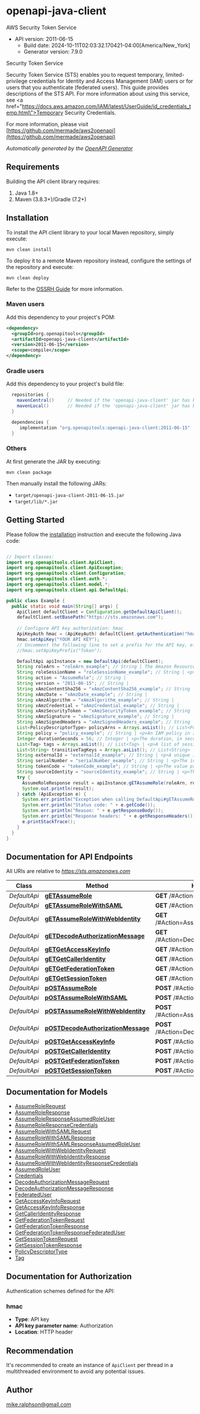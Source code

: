 # openapi-java-client

AWS Security Token Service
- API version: 2011-06-15
  - Build date: 2024-10-11T02:03:32.170421-04:00[America/New_York]
  - Generator version: 7.9.0

<fullname>Security Token Service</fullname> <p>Security Token Service (STS) enables you to request temporary, limited-privilege credentials for Identity and Access Management (IAM) users or for users that you authenticate (federated users). This guide provides descriptions of the STS API. For more information about using this service, see <a href=\"https://docs.aws.amazon.com/IAM/latest/UserGuide/id_credentials_temp.html\">Temporary Security Credentials</a>.</p>

  For more information, please visit [https://github.com/mermade/aws2openapi](https://github.com/mermade/aws2openapi)

*Automatically generated by the [OpenAPI Generator](https://openapi-generator.tech)*


## Requirements

Building the API client library requires:
1. Java 1.8+
2. Maven (3.8.3+)/Gradle (7.2+)

## Installation

To install the API client library to your local Maven repository, simply execute:

```shell
mvn clean install
```

To deploy it to a remote Maven repository instead, configure the settings of the repository and execute:

```shell
mvn clean deploy
```

Refer to the [OSSRH Guide](http://central.sonatype.org/pages/ossrh-guide.html) for more information.

### Maven users

Add this dependency to your project's POM:

```xml
<dependency>
  <groupId>org.openapitools</groupId>
  <artifactId>openapi-java-client</artifactId>
  <version>2011-06-15</version>
  <scope>compile</scope>
</dependency>
```

### Gradle users

Add this dependency to your project's build file:

```groovy
  repositories {
    mavenCentral()     // Needed if the 'openapi-java-client' jar has been published to maven central.
    mavenLocal()       // Needed if the 'openapi-java-client' jar has been published to the local maven repo.
  }

  dependencies {
     implementation "org.openapitools:openapi-java-client:2011-06-15"
  }
```

### Others

At first generate the JAR by executing:

```shell
mvn clean package
```

Then manually install the following JARs:

* `target/openapi-java-client-2011-06-15.jar`
* `target/lib/*.jar`

## Getting Started

Please follow the [installation](#installation) instruction and execute the following Java code:

```java

// Import classes:
import org.openapitools.client.ApiClient;
import org.openapitools.client.ApiException;
import org.openapitools.client.Configuration;
import org.openapitools.client.auth.*;
import org.openapitools.client.model.*;
import org.openapitools.client.api.DefaultApi;

public class Example {
  public static void main(String[] args) {
    ApiClient defaultClient = Configuration.getDefaultApiClient();
    defaultClient.setBasePath("https://sts.amazonaws.com");
    
    // Configure API key authorization: hmac
    ApiKeyAuth hmac = (ApiKeyAuth) defaultClient.getAuthentication("hmac");
    hmac.setApiKey("YOUR API KEY");
    // Uncomment the following line to set a prefix for the API key, e.g. "Token" (defaults to null)
    //hmac.setApiKeyPrefix("Token");

    DefaultApi apiInstance = new DefaultApi(defaultClient);
    String roleArn = "roleArn_example"; // String | The Amazon Resource Name (ARN) of the role to assume.
    String roleSessionName = "roleSessionName_example"; // String | <p>An identifier for the assumed role session.</p> <p>Use the role session name to uniquely identify a session when the same role is assumed by different principals or for different reasons. In cross-account scenarios, the role session name is visible to, and can be logged by the account that owns the role. The role session name is also used in the ARN of the assumed role principal. This means that subsequent cross-account API requests that use the temporary security credentials will expose the role session name to the external account in their CloudTrail logs.</p> <p>The regex used to validate this parameter is a string of characters consisting of upper- and lower-case alphanumeric characters with no spaces. You can also include underscores or any of the following characters: =,.@-</p>
    String action = "AssumeRole"; // String | 
    String version = "2011-06-15"; // String | 
    String xAmzContentSha256 = "xAmzContentSha256_example"; // String | 
    String xAmzDate = "xAmzDate_example"; // String | 
    String xAmzAlgorithm = "xAmzAlgorithm_example"; // String | 
    String xAmzCredential = "xAmzCredential_example"; // String | 
    String xAmzSecurityToken = "xAmzSecurityToken_example"; // String | 
    String xAmzSignature = "xAmzSignature_example"; // String | 
    String xAmzSignedHeaders = "xAmzSignedHeaders_example"; // String | 
    List<PolicyDescriptorType> policyArns = Arrays.asList(); // List<PolicyDescriptorType> | <p>The Amazon Resource Names (ARNs) of the IAM managed policies that you want to use as managed session policies. The policies must exist in the same account as the role.</p> <p>This parameter is optional. You can provide up to 10 managed policy ARNs. However, the plaintext that you use for both inline and managed session policies can't exceed 2,048 characters. For more information about ARNs, see <a href=\"https://docs.aws.amazon.com/general/latest/gr/aws-arns-and-namespaces.html\">Amazon Resource Names (ARNs) and Amazon Web Services Service Namespaces</a> in the Amazon Web Services General Reference.</p> <note> <p>An Amazon Web Services conversion compresses the passed inline session policy, managed policy ARNs, and session tags into a packed binary format that has a separate limit. Your request can fail for this limit even if your plaintext meets the other requirements. The <code>PackedPolicySize</code> response element indicates by percentage how close the policies and tags for your request are to the upper size limit.</p> </note> <p>Passing policies to this operation returns new temporary credentials. The resulting session's permissions are the intersection of the role's identity-based policy and the session policies. You can use the role's temporary credentials in subsequent Amazon Web Services API calls to access resources in the account that owns the role. You cannot use session policies to grant more permissions than those allowed by the identity-based policy of the role that is being assumed. For more information, see <a href=\"https://docs.aws.amazon.com/IAM/latest/UserGuide/access_policies.html#policies_session\">Session Policies</a> in the <i>IAM User Guide</i>.</p>
    String policy = "policy_example"; // String | <p>An IAM policy in JSON format that you want to use as an inline session policy.</p> <p>This parameter is optional. Passing policies to this operation returns new temporary credentials. The resulting session's permissions are the intersection of the role's identity-based policy and the session policies. You can use the role's temporary credentials in subsequent Amazon Web Services API calls to access resources in the account that owns the role. You cannot use session policies to grant more permissions than those allowed by the identity-based policy of the role that is being assumed. For more information, see <a href=\"https://docs.aws.amazon.com/IAM/latest/UserGuide/access_policies.html#policies_session\">Session Policies</a> in the <i>IAM User Guide</i>.</p> <p>The plaintext that you use for both inline and managed session policies can't exceed 2,048 characters. The JSON policy characters can be any ASCII character from the space character to the end of the valid character list (\\u0020 through \\u00FF). It can also include the tab (\\u0009), linefeed (\\u000A), and carriage return (\\u000D) characters.</p> <note> <p>An Amazon Web Services conversion compresses the passed inline session policy, managed policy ARNs, and session tags into a packed binary format that has a separate limit. Your request can fail for this limit even if your plaintext meets the other requirements. The <code>PackedPolicySize</code> response element indicates by percentage how close the policies and tags for your request are to the upper size limit.</p> </note>
    Integer durationSeconds = 56; // Integer | <p>The duration, in seconds, of the role session. The value specified can range from 900 seconds (15 minutes) up to the maximum session duration set for the role. The maximum session duration setting can have a value from 1 hour to 12 hours. If you specify a value higher than this setting or the administrator setting (whichever is lower), the operation fails. For example, if you specify a session duration of 12 hours, but your administrator set the maximum session duration to 6 hours, your operation fails. </p> <p>Role chaining limits your Amazon Web Services CLI or Amazon Web Services API role session to a maximum of one hour. When you use the <code>AssumeRole</code> API operation to assume a role, you can specify the duration of your role session with the <code>DurationSeconds</code> parameter. You can specify a parameter value of up to 43200 seconds (12 hours), depending on the maximum session duration setting for your role. However, if you assume a role using role chaining and provide a <code>DurationSeconds</code> parameter value greater than one hour, the operation fails. To learn how to view the maximum value for your role, see <a href=\"https://docs.aws.amazon.com/IAM/latest/UserGuide/id_roles_use.html#id_roles_use_view-role-max-session\">View the Maximum Session Duration Setting for a Role</a> in the <i>IAM User Guide</i>.</p> <p>By default, the value is set to <code>3600</code> seconds. </p> <note> <p>The <code>DurationSeconds</code> parameter is separate from the duration of a console session that you might request using the returned credentials. The request to the federation endpoint for a console sign-in token takes a <code>SessionDuration</code> parameter that specifies the maximum length of the console session. For more information, see <a href=\"https://docs.aws.amazon.com/IAM/latest/UserGuide/id_roles_providers_enable-console-custom-url.html\">Creating a URL that Enables Federated Users to Access the Amazon Web Services Management Console</a> in the <i>IAM User Guide</i>.</p> </note>
    List<Tag> tags = Arrays.asList(); // List<Tag> | <p>A list of session tags that you want to pass. Each session tag consists of a key name and an associated value. For more information about session tags, see <a href=\"https://docs.aws.amazon.com/IAM/latest/UserGuide/id_session-tags.html\">Tagging Amazon Web Services STS Sessions</a> in the <i>IAM User Guide</i>.</p> <p>This parameter is optional. You can pass up to 50 session tags. The plaintext session tag keys can’t exceed 128 characters, and the values can’t exceed 256 characters. For these and additional limits, see <a href=\"https://docs.aws.amazon.com/IAM/latest/UserGuide/reference_iam-limits.html#reference_iam-limits-entity-length\">IAM and STS Character Limits</a> in the <i>IAM User Guide</i>.</p> <note> <p>An Amazon Web Services conversion compresses the passed inline session policy, managed policy ARNs, and session tags into a packed binary format that has a separate limit. Your request can fail for this limit even if your plaintext meets the other requirements. The <code>PackedPolicySize</code> response element indicates by percentage how close the policies and tags for your request are to the upper size limit.</p> </note> <p>You can pass a session tag with the same key as a tag that is already attached to the role. When you do, session tags override a role tag with the same key. </p> <p>Tag key–value pairs are not case sensitive, but case is preserved. This means that you cannot have separate <code>Department</code> and <code>department</code> tag keys. Assume that the role has the <code>Department</code>=<code>Marketing</code> tag and you pass the <code>department</code>=<code>engineering</code> session tag. <code>Department</code> and <code>department</code> are not saved as separate tags, and the session tag passed in the request takes precedence over the role tag.</p> <p>Additionally, if you used temporary credentials to perform this operation, the new session inherits any transitive session tags from the calling session. If you pass a session tag with the same key as an inherited tag, the operation fails. To view the inherited tags for a session, see the CloudTrail logs. For more information, see <a href=\"https://docs.aws.amazon.com/IAM/latest/UserGuide/id_session-tags.html#id_session-tags_ctlogs\">Viewing Session Tags in CloudTrail</a> in the <i>IAM User Guide</i>.</p>
    List<String> transitiveTagKeys = Arrays.asList(); // List<String> | <p>A list of keys for session tags that you want to set as transitive. If you set a tag key as transitive, the corresponding key and value passes to subsequent sessions in a role chain. For more information, see <a href=\"https://docs.aws.amazon.com/IAM/latest/UserGuide/id_session-tags.html#id_session-tags_role-chaining\">Chaining Roles with Session Tags</a> in the <i>IAM User Guide</i>.</p> <p>This parameter is optional. When you set session tags as transitive, the session policy and session tags packed binary limit is not affected.</p> <p>If you choose not to specify a transitive tag key, then no tags are passed from this session to any subsequent sessions.</p>
    String externalId = "externalId_example"; // String | <p>A unique identifier that might be required when you assume a role in another account. If the administrator of the account to which the role belongs provided you with an external ID, then provide that value in the <code>ExternalId</code> parameter. This value can be any string, such as a passphrase or account number. A cross-account role is usually set up to trust everyone in an account. Therefore, the administrator of the trusting account might send an external ID to the administrator of the trusted account. That way, only someone with the ID can assume the role, rather than everyone in the account. For more information about the external ID, see <a href=\"https://docs.aws.amazon.com/IAM/latest/UserGuide/id_roles_create_for-user_externalid.html\">How to Use an External ID When Granting Access to Your Amazon Web Services Resources to a Third Party</a> in the <i>IAM User Guide</i>.</p> <p>The regex used to validate this parameter is a string of characters consisting of upper- and lower-case alphanumeric characters with no spaces. You can also include underscores or any of the following characters: =,.@:/-</p>
    String serialNumber = "serialNumber_example"; // String | <p>The identification number of the MFA device that is associated with the user who is making the <code>AssumeRole</code> call. Specify this value if the trust policy of the role being assumed includes a condition that requires MFA authentication. The value is either the serial number for a hardware device (such as <code>GAHT12345678</code>) or an Amazon Resource Name (ARN) for a virtual device (such as <code>arn:aws:iam::123456789012:mfa/user</code>).</p> <p>The regex used to validate this parameter is a string of characters consisting of upper- and lower-case alphanumeric characters with no spaces. You can also include underscores or any of the following characters: =,.@-</p>
    String tokenCode = "tokenCode_example"; // String | <p>The value provided by the MFA device, if the trust policy of the role being assumed requires MFA. (In other words, if the policy includes a condition that tests for MFA). If the role being assumed requires MFA and if the <code>TokenCode</code> value is missing or expired, the <code>AssumeRole</code> call returns an \"access denied\" error.</p> <p>The format for this parameter, as described by its regex pattern, is a sequence of six numeric digits.</p>
    String sourceIdentity = "sourceIdentity_example"; // String | <p>The source identity specified by the principal that is calling the <code>AssumeRole</code> operation.</p> <p>You can require users to specify a source identity when they assume a role. You do this by using the <code>sts:SourceIdentity</code> condition key in a role trust policy. You can use source identity information in CloudTrail logs to determine who took actions with a role. You can use the <code>aws:SourceIdentity</code> condition key to further control access to Amazon Web Services resources based on the value of source identity. For more information about using source identity, see <a href=\"https://docs.aws.amazon.com/IAM/latest/UserGuide/id_credentials_temp_control-access_monitor.html\">Monitor and control actions taken with assumed roles</a> in the <i>IAM User Guide</i>.</p> <p>The regex used to validate this parameter is a string of characters consisting of upper- and lower-case alphanumeric characters with no spaces. You can also include underscores or any of the following characters: =,.@-. You cannot use a value that begins with the text <code>aws:</code>. This prefix is reserved for Amazon Web Services internal use.</p>
    try {
      AssumeRoleResponse result = apiInstance.gETAssumeRole(roleArn, roleSessionName, action, version, xAmzContentSha256, xAmzDate, xAmzAlgorithm, xAmzCredential, xAmzSecurityToken, xAmzSignature, xAmzSignedHeaders, policyArns, policy, durationSeconds, tags, transitiveTagKeys, externalId, serialNumber, tokenCode, sourceIdentity);
      System.out.println(result);
    } catch (ApiException e) {
      System.err.println("Exception when calling DefaultApi#gETAssumeRole");
      System.err.println("Status code: " + e.getCode());
      System.err.println("Reason: " + e.getResponseBody());
      System.err.println("Response headers: " + e.getResponseHeaders());
      e.printStackTrace();
    }
  }
}

```

## Documentation for API Endpoints

All URIs are relative to *https://sts.amazonaws.com*

Class | Method | HTTP request | Description
------------ | ------------- | ------------- | -------------
*DefaultApi* | [**gETAssumeRole**](docs/DefaultApi.md#gETAssumeRole) | **GET** /#Action&#x3D;AssumeRole | 
*DefaultApi* | [**gETAssumeRoleWithSAML**](docs/DefaultApi.md#gETAssumeRoleWithSAML) | **GET** /#Action&#x3D;AssumeRoleWithSAML | 
*DefaultApi* | [**gETAssumeRoleWithWebIdentity**](docs/DefaultApi.md#gETAssumeRoleWithWebIdentity) | **GET** /#Action&#x3D;AssumeRoleWithWebIdentity | 
*DefaultApi* | [**gETDecodeAuthorizationMessage**](docs/DefaultApi.md#gETDecodeAuthorizationMessage) | **GET** /#Action&#x3D;DecodeAuthorizationMessage | 
*DefaultApi* | [**gETGetAccessKeyInfo**](docs/DefaultApi.md#gETGetAccessKeyInfo) | **GET** /#Action&#x3D;GetAccessKeyInfo | 
*DefaultApi* | [**gETGetCallerIdentity**](docs/DefaultApi.md#gETGetCallerIdentity) | **GET** /#Action&#x3D;GetCallerIdentity | 
*DefaultApi* | [**gETGetFederationToken**](docs/DefaultApi.md#gETGetFederationToken) | **GET** /#Action&#x3D;GetFederationToken | 
*DefaultApi* | [**gETGetSessionToken**](docs/DefaultApi.md#gETGetSessionToken) | **GET** /#Action&#x3D;GetSessionToken | 
*DefaultApi* | [**pOSTAssumeRole**](docs/DefaultApi.md#pOSTAssumeRole) | **POST** /#Action&#x3D;AssumeRole | 
*DefaultApi* | [**pOSTAssumeRoleWithSAML**](docs/DefaultApi.md#pOSTAssumeRoleWithSAML) | **POST** /#Action&#x3D;AssumeRoleWithSAML | 
*DefaultApi* | [**pOSTAssumeRoleWithWebIdentity**](docs/DefaultApi.md#pOSTAssumeRoleWithWebIdentity) | **POST** /#Action&#x3D;AssumeRoleWithWebIdentity | 
*DefaultApi* | [**pOSTDecodeAuthorizationMessage**](docs/DefaultApi.md#pOSTDecodeAuthorizationMessage) | **POST** /#Action&#x3D;DecodeAuthorizationMessage | 
*DefaultApi* | [**pOSTGetAccessKeyInfo**](docs/DefaultApi.md#pOSTGetAccessKeyInfo) | **POST** /#Action&#x3D;GetAccessKeyInfo | 
*DefaultApi* | [**pOSTGetCallerIdentity**](docs/DefaultApi.md#pOSTGetCallerIdentity) | **POST** /#Action&#x3D;GetCallerIdentity | 
*DefaultApi* | [**pOSTGetFederationToken**](docs/DefaultApi.md#pOSTGetFederationToken) | **POST** /#Action&#x3D;GetFederationToken | 
*DefaultApi* | [**pOSTGetSessionToken**](docs/DefaultApi.md#pOSTGetSessionToken) | **POST** /#Action&#x3D;GetSessionToken | 


## Documentation for Models

 - [AssumeRoleRequest](docs/AssumeRoleRequest.md)
 - [AssumeRoleResponse](docs/AssumeRoleResponse.md)
 - [AssumeRoleResponseAssumedRoleUser](docs/AssumeRoleResponseAssumedRoleUser.md)
 - [AssumeRoleResponseCredentials](docs/AssumeRoleResponseCredentials.md)
 - [AssumeRoleWithSAMLRequest](docs/AssumeRoleWithSAMLRequest.md)
 - [AssumeRoleWithSAMLResponse](docs/AssumeRoleWithSAMLResponse.md)
 - [AssumeRoleWithSAMLResponseAssumedRoleUser](docs/AssumeRoleWithSAMLResponseAssumedRoleUser.md)
 - [AssumeRoleWithWebIdentityRequest](docs/AssumeRoleWithWebIdentityRequest.md)
 - [AssumeRoleWithWebIdentityResponse](docs/AssumeRoleWithWebIdentityResponse.md)
 - [AssumeRoleWithWebIdentityResponseCredentials](docs/AssumeRoleWithWebIdentityResponseCredentials.md)
 - [AssumedRoleUser](docs/AssumedRoleUser.md)
 - [Credentials](docs/Credentials.md)
 - [DecodeAuthorizationMessageRequest](docs/DecodeAuthorizationMessageRequest.md)
 - [DecodeAuthorizationMessageResponse](docs/DecodeAuthorizationMessageResponse.md)
 - [FederatedUser](docs/FederatedUser.md)
 - [GetAccessKeyInfoRequest](docs/GetAccessKeyInfoRequest.md)
 - [GetAccessKeyInfoResponse](docs/GetAccessKeyInfoResponse.md)
 - [GetCallerIdentityResponse](docs/GetCallerIdentityResponse.md)
 - [GetFederationTokenRequest](docs/GetFederationTokenRequest.md)
 - [GetFederationTokenResponse](docs/GetFederationTokenResponse.md)
 - [GetFederationTokenResponseFederatedUser](docs/GetFederationTokenResponseFederatedUser.md)
 - [GetSessionTokenRequest](docs/GetSessionTokenRequest.md)
 - [GetSessionTokenResponse](docs/GetSessionTokenResponse.md)
 - [PolicyDescriptorType](docs/PolicyDescriptorType.md)
 - [Tag](docs/Tag.md)


<a id="documentation-for-authorization"></a>
## Documentation for Authorization


Authentication schemes defined for the API:
<a id="hmac"></a>
### hmac

- **Type**: API key
- **API key parameter name**: Authorization
- **Location**: HTTP header


## Recommendation

It's recommended to create an instance of `ApiClient` per thread in a multithreaded environment to avoid any potential issues.

## Author

mike.ralphson@gmail.com

